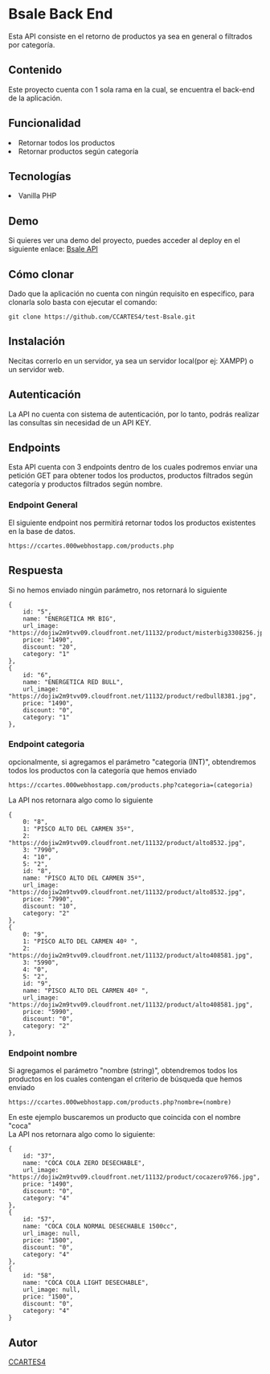 # Bsale Back End

Esta API consiste en el retorno de productos ya sea en general o filtrados por categoría.

## Contenido  
Este proyecto cuenta con 1 sola rama en la cual, se encuentra el back-end de la aplicación.  

## Funcionalidad

<li> Retornar todos los productos
<li> Retornar productos según categoría

## Tecnologías

<li> Vanilla PHP

## Demo

Si quieres ver una demo del proyecto, puedes acceder al deploy en el siguiente enlace: <a href="https://ccartes.000webhostapp.com/product.php/">Bsale API </a>

## Cómo clonar

Dado que la aplicación no cuenta con ningún requisito en especifico, para clonarla solo basta con ejecutar el comando: 
~~~ 
git clone https://github.com/CCARTES4/test-Bsale.git
~~~

## Instalación 

Necitas correrlo en un servidor, ya sea un servidor local(por ej: XAMPP) o un servidor web.

## Autenticación 

La API no cuenta con sistema de autenticación, por lo tanto, podrás realizar las consultas sin necesidad de un API KEY.

## Endpoints 

Esta API cuenta con 3 endpoints dentro de los cuales podremos enviar una petición GET para obtener todos los productos, productos filtrados según categoría y productos filtrados según nombre.

### Endpoint General
El siguiente endpoint nos permitirá retornar todos los productos existentes en la base de datos.
~~~ 
https://ccartes.000webhostapp.com/products.php
~~~

## Respuesta

Si no hemos enviado ningún parámetro, nos retornará lo siguiente

~~~ 
{
    id: "5",
    name: "ENERGETICA MR BIG",
    url_image: "https://dojiw2m9tvv09.cloudfront.net/11132/product/misterbig3308256.jpg",
    price: "1490",
    discount: "20",
    category: "1"
},
{
    id: "6",
    name: "ENERGETICA RED BULL",
    url_image: "https://dojiw2m9tvv09.cloudfront.net/11132/product/redbull8381.jpg",
    price: "1490",
    discount: "0",
    category: "1"
},
~~~

### Endpoint categoria
opcionalmente, si agregamos el parámetro "categoria (INT)", obtendremos todos los productos con la categoría que hemos enviado
~~~ 
https://ccartes.000webhostapp.com/products.php?categoria=(categoria)
~~~

La API nos retornara algo como lo siguiente

~~~ 
{
    0: "8",
    1: "PISCO ALTO DEL CARMEN 35º",
    2: "https://dojiw2m9tvv09.cloudfront.net/11132/product/alto8532.jpg",
    3: "7990",
    4: "10",
    5: "2",
    id: "8",
    name: "PISCO ALTO DEL CARMEN 35º",
    url_image: "https://dojiw2m9tvv09.cloudfront.net/11132/product/alto8532.jpg",
    price: "7990",
    discount: "10",
    category: "2"
},
{
    0: "9",
    1: "PISCO ALTO DEL CARMEN 40º ",
    2: "https://dojiw2m9tvv09.cloudfront.net/11132/product/alto408581.jpg",
    3: "5990",
    4: "0",
    5: "2",
    id: "9",
    name: "PISCO ALTO DEL CARMEN 40º ",
    url_image: "https://dojiw2m9tvv09.cloudfront.net/11132/product/alto408581.jpg",
    price: "5990",
    discount: "0",
    category: "2"
},
~~~

### Endpoint nombre
Si agregamos el parámetro "nombre (string)", obtendremos todos los productos en los cuales contengan el criterio de búsqueda que hemos enviado
~~~ 
https://ccartes.000webhostapp.com/products.php?nombre=(nombre)
~~~

En este ejemplo buscaremos un producto que coincida con el nombre "coca"  
La API nos retornara algo como lo siguiente: 

~~~ 
{
    id: "37",
    name: "COCA COLA ZERO DESECHABLE",
    url_image: "https://dojiw2m9tvv09.cloudfront.net/11132/product/cocazero9766.jpg",
    price: "1490",
    discount: "0",
    category: "4"
},
{
    id: "57",
    name: "COCA COLA NORMAL DESECHABLE 1500cc",
    url_image: null,
    price: "1500",
    discount: "0",
    category: "4"
},
{
    id: "58",
    name: "COCA COLA LIGHT DESECHABLE",
    url_image: null,
    price: "1500",
    discount: "0",
    category: "4"
}
~~~


## Autor

<a href="https://github.com/CCARTES4"> CCARTES4</a>